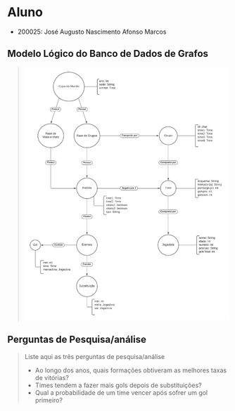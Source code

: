 # Aluno
* 200025: José Augusto Nascimento Afonso Marcos

## Modelo Lógico do Banco de Dados de Grafos

> ![Diagrama de Orquestração](images/mc536.png)

## Perguntas de Pesquisa/análise

> Liste aqui as três perguntas de pesquisa/análise
> * Ao longo dos anos, quais formações obtiveram as melhores taxas de vitórias?
> * Times tendem a fazer mais gols depois de substituições?
> * Qual a probabilidade de um time vencer após sofrer um gol primeiro?
